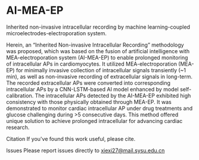# AI-MEA-EP
Inherited non-invasive intracellular recording by machine learning-coupled microelectrodes-electroporation system.

Herein, an “Inherited Non-invasive Intracellular Recording” methodology was proposed, which was based on the fusion of artificial intelligence with MEA-electroporation system (AI-MEA-EP) to enable prolonged monitoring of intracellular APs in cardiomyocytes. It utilized MEA-electroporation (MEA-EP) for minimally invasive collection of intracellular signals transiently (~1 min), as well as non-invasive recording of extracellular signals in long-term. The recorded extracellular APs were converted into corresponding intracellular APs by a CNN-LSTM-based AI model enhanced by model self-calibration. The intracellular APs detected by the AI-MEA-EP exhibited high consistency with those physically obtained through MEA-EP. It was demonstrated to monitor cardiac intracellular AP under drug treatments and glucose challenging during >5 consecutive days. This method offered unique solution to achieve prolonged intracellular for advancing cardiac research. 

Citation If you've found this work useful, please cite.

Issues Please report issues directly to xiexi27@mail.sysu.edu.cn
